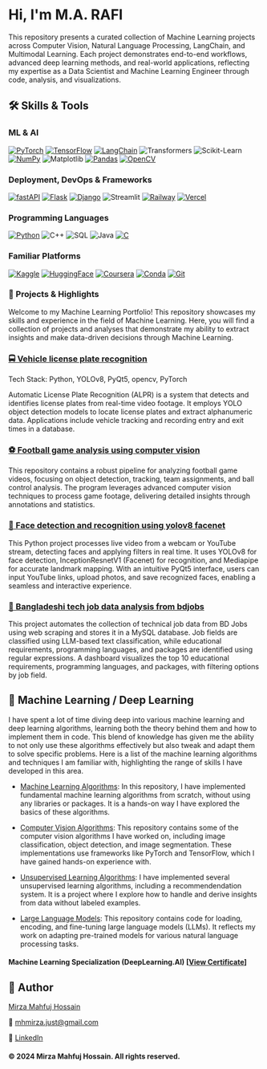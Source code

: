 

# Hi, I'm M.A. RAFI

This repository presents a curated collection of Machine Learning projects across Computer Vision, Natural Language Processing, LangChain, and Multimodal Learning. Each project demonstrates end-to-end workflows, advanced deep learning methods, and real-world applications, reflecting my expertise as a Data Scientist and Machine Learning Engineer through code, analysis, and visualizations.



## 🛠️ Skills & Tools

### **ML & AI**
[![PyTorch](https://img.shields.io/badge/PyTorch-EE4C2C?style=for-the-badge&logo=pytorch&logoColor=white)](#)
[![TensorFlow](https://img.shields.io/badge/TensorFlow-FF6F00?style=for-the-badge&logo=tensorflow&logoColor=white)](#)
[![LangChain](https://img.shields.io/badge/LangChain-1C3C3C?style=for-the-badge&logo=langchain&logoColor=white)](#)
![Transformers](https://img.shields.io/badge/Transformers-000000?style=flat&logo=huggingface&logoColor=white)
![Scikit-Learn](https://img.shields.io/badge/Scikit--Learn-F7931E?style=flat&logo=scikit-learn&logoColor=white)
[![NumPy](https://img.shields.io/badge/NumPy-777BB4?style=for-the-badge&logo=numpy&logoColor=white)](#)
![Matplotlib](https://img.shields.io/badge/Matplotlib-315796?style=flat&logo=matplotlib&logoColor=white)
[![Pandas](https://img.shields.io/badge/Pandas-2C2D72?style=for-the-badge&logo=pandas&logoColor=white)](#)
[![OpenCV](https://img.shields.io/badge/OpenCV-27338e?style=for-the-badge&logo=opencv&logoColor=white)](#)


### **Deployment, DevOps & Frameworks**
[![fastAPI](https://img.shields.io/badge/fastAPI-109989?style=for-the-badge&logo=fastapi&logoColor=white)](#)
[![Flask](https://img.shields.io/badge/Flask-000000?style=for-the-badge&logo=flask&logoColor=white)](#)
[![Django](https://img.shields.io/badge/Django-092E20?style=for-the-badge&logo=django&logoColor=green)](#)
![Streamlit](https://img.shields.io/badge/Streamlit-FF4B4B?style=flat&logo=streamlit&logoColor=white)
[![Railway](https://img.shields.io/badge/Railway-131415?style=for-the-badge&logo=railway&logoColor=white)](#)
[![Vercel](https://img.shields.io/badge/Vercel-000000?style=for-the-badge&logo=vercel&logoColor=white)](#)


### **Programming Languages**
[![Python](https://img.shields.io/badge/Python-FFD43B?style=for-the-badge&logo=python&logoColor=blue)](#)
![C++](https://img.shields.io/badge/-C++-00599C?style=flat-square&logo=c%2B%2B)
![SQL](https://img.shields.io/badge/-SQL-003B57?style=flat-square&logo=postgresql)
![Java](https://img.shields.io/badge/-Java-007396?style=flat-square&logo=java)
[![C](https://img.shields.io/badge/C-00599C?style=for-the-badge&logo=c&logoColor=white)](#)


### **Familiar Platforms**
[![Kaggle](https://img.shields.io/badge/Kaggle-20BEFF?style=for-the-badge&logo=Kaggle&logoColor=white)](#)
[![HuggingFace](https://img.shields.io/badge/-HuggingFace-FDEE21?style=for-the-badge&logo=HuggingFace&logoColor=black)](#)
[![Coursera](https://img.shields.io/badge/Coursera-0056D2?style=for-the-badge&logo=Coursera&logoColor=white)](#)
[![Conda](https://img.shields.io/badge/conda-342B029.svg?&style=for-the-badge&logo=anaconda&logoColor=white)](#)
[![Git](https://img.shields.io/badge/Git-F05032?style=for-the-badge&logo=git&logoColor=white)](#)





<!-- ## Table of Contents

- [Project 1: Automatic License Plate Recognition](https://github.com/tushar2704/Sales-for-Retail-and-Food-Services)
- [Project 2: Football Game Analysis using Computer Vision](https://github.com/m4hfuj/football-game-analysis)
- [Project 3: Bangladeshi Tech Job Listing](https://github.com/m4hfuj/football-game-analysis)
- [Project 4: Student ID Card validity checker](https://github.com/m4hfuj/Student-ID-card-validity-checker)
- [Project 5: Fine-tuning microsoft phi-2 model on medicine data](https://github.com/m4hfuj/Large-Language-Models/blob/main/Fine%20Tuning%20microsoft%20phi-2%20on%20medicine%20dataset.ipynb)

---
- [<ins><b>©2023 Mirza Mahfuj Hossain. All rights reserved</b></ins>]()
--- -->

### 🎯 Projects & Highlights

Welcome to my Machine Learning Portfolio! This repository showcases my skills and 
experience in the field of Machine Learning. Here, you will find a collection of 
projects and analyses that demonstrate my ability to extract insights and make 
data-driven decisions through Machine Learning.


### [🚍 Vehicle license plate recognition](https://github.com/m4hfuj/automatic-bangla-license-plate-recognition)

Tech Stack: Python, YOLOv8, PyQt5, opencv, PyTorch

Automatic License Plate Recognition (ALPR) is a system that detects and identifies 
license plates from real-time video footage. It employs YOLO object detection 
models to locate license plates and extract alphanumeric data. Applications 
include vehicle tracking and recording entry and exit times in a database.

<!-- ![Automatic License Plate Recognition](assets/project-alpr.gif) -->
<!-- <img src="assets/project-alpr.gif" width="600"> -->




### [⚽ Football game analysis using computer vision](https://github.com/m4hfuj/football-game-analysis)

This repository contains a robust pipeline for analyzing football game videos, focusing on 
object detection, tracking, team assignments, and ball control analysis. The program leverages 
advanced computer vision techniques to process game footage, delivering detailed insights 
through annotations and statistics.

<!-- ![project-Football-Game-Analysis](assets/project-Football-Game-Analysis.gif) -->
<!-- <img src="assets/project-Football-Game-Analysis.gif" width="600"> -->



### [🙂 Face detection and recognition using yolov8 facenet](https://github.com/m4hfuj/FaceStream/tree/version-6)

This Python project processes live video from a webcam or YouTube stream, detecting 
faces and applying filters in real time. It uses YOLOv8 for face detection,
InceptionResnetV1 (Facenet) for recognition, and Mediapipe for accurate landmark 
mapping. With an intuitive PyQt5 interface, users can input YouTube links, 
upload photos, and save recognized faces, enabling a seamless and interactive 
experience.

<!-- <img src="assets/project-facestream.gif" width="600" > -->




### [🔎 Bangladeshi tech job data analysis from bdjobs](https://github.com/m4hfuj/bangladeshi-tech-job-query)

This project automates the collection of technical job data from BD Jobs using 
web scraping and stores it in a MySQL database. Job fields are classified using 
LLM-based text classification, while educational requirements, programming 
languages, and packages are identified using regular expressions. A dashboard 
visualizes the top 10 educational requirements, programming languages, and 
packages, with filtering options by job field.

<!-- <img src="assets/project-Tech-Job-Query.png" width="600" > -->



<!-- ### [Project 4: 🪪 Student ID Card validity checker](https://github.com/m4hfuj/Student-ID-card-validity-checker)

This project is designed to validate student ID cards using machine learning and 
web technologies. It involves collecting and processing ID card images and annotaing them, 
training an YOLO object detection model, and integrating it with a web application for 
real-time validation.

<img src="assets/project-Student-ID-Card-validity.png" width="600" height="250"> -->



<!-- ### [Project 4: 🤖 Fine-tuning microsoft phi-2 model on medicine data](https://github.com/m4hfuj/Large-Language-Models/blob/main/Fine%20Tuning%20microsoft%20phi-2%20on%20medicine%20dataset.ipynb)

Fine-tuned the Microsoft Phi-2 model on medical data by adapting its pre-trained 
capabilities to domain-specific tasks like medical text classification and summarization. 
This allowed me to enhance the model's performance, leveraging its advanced natural 
language understanding for healthcare applications, allowing it to generate recommended 
medicine details based on disease symptoms. -->




## 🧮 Machine Learning / Deep Learning 

I have spent a lot of time diving deep into various machine learning and deep learning algorithms, 
learning both the theory behind them and how to implement them in code. This 
blend of knowledge has given me the ability to not only use these algorithms 
effectively but also tweak and adapt them to solve specific problems. Here is a 
list of the machine learning algorithms and techniques I am familiar with, 
highlighting the range of skills I have developed in this area.


- [Machine Learning Algorithms](https://github.com/m4hfuj/Machine-Learning-Algorithms): In this repository, 
  I have implemented fundamental machine learning algorithms from scratch, without using any libraries or 
  packages. It is a hands-on way I have explored the basics of these algorithms.

- [Computer Vision Algorithms](https://github.com/m4hfuj/Computer-Vision-Algorithms): This repository 
  contains some of the computer vision algorithms I have worked on, including image classification, 
  object detection, and image segmentation. These implementations use frameworks like PyTorch and 
  TensorFlow, which I have gained hands-on experience with.

- [Unsupervised Learning Algorithms](https://github.com/m4hfuj/unsupervised-learning): I have implemented 
  several unsupervised learning algorithms, including a recommendendation system. It is a project where I explore 
  how to handle and derive insights from data without labeled examples.

- [Large Language Models](https://github.com/m4hfuj/Large-Language-Models): This repository contains 
  code for loading, encoding, and fine-tuning large language models (LLMs). It reflects my work on 
  adapting pre-trained models for various natural language processing tasks.
    



<!-- ## 📜 Certificates

Here is some certificates that I achieved: -->

#### Machine Learning Specialization (DeepLearning.AI) [[View Certificate](https://coursera.org/share/1fe452302aaab3d09a03d8394e07db63)]

<!-- 
<img src="assets/certificate.png" width="600" height="350">
View it online: [Certificate Link](https://coursera.org/share/1fe452302aaab3d09a03d8394e07db63)

#### Data Science:

**Course: What is Data Science?** [[View Certificate](https://coursera.org/share/a4d919405211a9917d5d29cfed9c59c6)]

**Course: Tools for Data Science** [[View Certificate](https://coursera.org/share/2548a4c77d89bd3d14c66cb833818939)]

#### Projects:

**Deep Learning with PyTorch : Object Localization** [[View Certificate](https://coursera.org/share/34443c99168a26d83c717a936be6f69d)]

**Deep Learning with PyTorch : Image Segmentation** [[View Certificate](https://coursera.org/share/ab304e46f58e0a6ed8bdc9e4dedd3915)]

**Command Line in Linux** [[View Certificate](https://coursera.org/share/ce2bf70b6a149f69428c3f706f0e9b90)]

**Basic Image Classification with TensorFlow** [[View Certificate](https://coursera.org/share/d4e4f32a781f2aade35ed126eb2fe00a)]

 -->

## 📝 Author

[Mirza Mahfuj Hossain](https://github.com/m4hfuj)

📧 mhmirza.just@gmail.com  

🔗 [LinkedIn](https://www.linkedin.com/in/mirza-mahfuj-hossain/)


#### © 2024 Mirza Mahfuj Hossain. All rights reserved.
